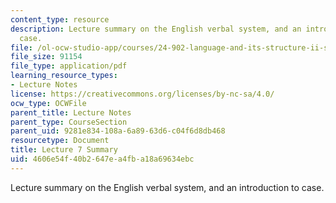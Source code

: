 ```yaml
---
content_type: resource
description: Lecture summary on the English verbal system, and an introduction to
  case.
file: /ol-ocw-studio-app/courses/24-902-language-and-its-structure-ii-syntax-fall-2003/4606e54f40b2647ea4fba18a69634ebc_ln78_oct6_8_sum.pdf
file_size: 91154
file_type: application/pdf
learning_resource_types:
- Lecture Notes
license: https://creativecommons.org/licenses/by-nc-sa/4.0/
ocw_type: OCWFile
parent_title: Lecture Notes
parent_type: CourseSection
parent_uid: 9281e834-108a-6a89-63d6-c04f6d8db468
resourcetype: Document
title: Lecture 7 Summary
uid: 4606e54f-40b2-647e-a4fb-a18a69634ebc
---
```

Lecture summary on the English verbal system, and an introduction to case.